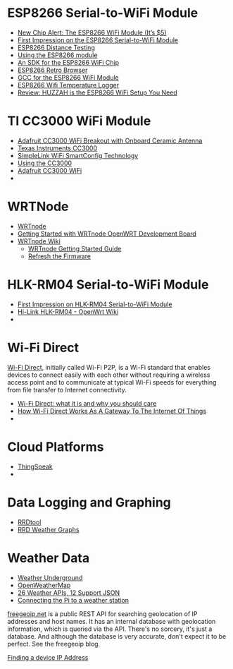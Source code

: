 
# ESP8266 Serial-to-WiFi Module
* [New Chip Alert: The ESP8266 WiFi Module (It’s $5)](http://hackaday.com/2014/08/26/new-chip-alert-the-esp8266-wifi-module-its-5/)
* [First Impression on the ESP8266 Serial-to-WiFi Module](http://rayshobby.net/?p=9734)
* [ESP8266 Distance Testing](http://openlab.com.au/esp8266-distance-testing/)
* [Using the ESP8266 module](http://www.instructables.com/id/Using-the-ESP8266-module/?ALLSTEPS)
* [An SDK for the ESP8266 WiFi Chip](http://hackaday.com/2014/10/25/an-sdk-for-the-esp8266-wifi-chip/)
* [ESP8266 Retro Browser](http://hackaday.io/project/3072/instructions)
* [GCC for the ESP8266 WiFi Module](http://hackaday.com/2014/10/02/gcc-for-the-esp8266-wifi-module/)
* [ESP8266 Wifi Temperature Logger](http://www.instructables.com/id/ESP8266-Wifi-Temperature-Logger/?ALLSTEPS)
* [Review: HUZZAH is the ESP8266 WiFi Setup You Need](http://hackaday.com/2015/05/01/review-huzzah-is-the-esp8266-wifi-setup-you-need/)

#  TI CC3000 WiFi Module
* [Adafruit CC3000 WiFi Breakout with Onboard Ceramic Antenna](http://www.adafruit.com/products/1469)
* [Texas Instruments CC3000](http://www.thingamafob.com/texas-instruments-cc3000/)
* [SimpleLink WiFi SmartConfig Technology](http://www.ti.com/tool/smartconfig)
* [Using the CC3000](https://learn.adafruit.com/adafruit-cc3000-wifi/cc3000-library-software)
* [Adafruit CC3000 WiFi](https://learn.adafruit.com/downloads/pdf/adafruit-cc3000-wifi.pdf)
* []()

# WRTNode
* [WRTnode](http://wrtnode.com/w/)
* [Getting Started with WRTnode OpenWRT Development Board](http://www.cnx-software.com/2014/09/18/wrtnode-quick-start-guide/)
* [WRTnode Wiki](http://wiki.wrtnode.com/index.php?title=Main_Page)
    * [WRTnode Getting Started Guide](http://wiki.wrtnode.com/index.php?title=Starting)
    * [Refresh the Firmware](http://wiki.wrtnode.com/index.php?title=Refresh_the_firmware)

# HLK-RM04 Serial-to-WiFi Module
* [First Impression on HLK-RM04 Serial-to-WiFi Module](http://rayshobby.net/?p=9592)
* [Hi-Link HLK-RM04 - OpenWrt Wiki](http://wiki.openwrt.org/toh/hilink/hlk-rm04)
* []()

# Wi-Fi Direct
[Wi-Fi Direct](http://en.wikipedia.org/wiki/Wi-Fi_Direct),
initially called Wi-Fi P2P,
is a Wi-Fi standard that enables devices to connect easily with each other
without requiring a wireless access point and to communicate at
typical Wi-Fi speeds for everything from file transfer to Internet connectivity.

* [Wi-Fi Direct: what it is and why you should care](http://www.techradar.com/us/news/phone-and-communications/mobile-phones/wi-fi-direct-what-it-is-and-why-you-should-care-1065449)
* [How Wi-Fi Direct Works As A Gateway To The Internet Of Things](http://readwrite.com/2013/09/10/what-is-wi-fi-direct)
* []()

# Cloud Platforms
* [ThingSpeak](https://thingspeak.com/)
* []()

# Data Logging and Graphing
* [RRDtool](http://www.mrtg.org/rrdtool/)
* [RRD Weather Graphs](http://rrd-weather-graphs.wikispaces.com/)

# Weather Data
* [Weather Underground](http://www.wunderground.com/weather/api/)
* [OpenWeatherMap](http://openweathermap.org/api)
* [26 Weather APIs, 12 Support JSON](http://www.programmableweb.com/news/26-weather-apis-12-support-json/2012/01/11)
* [Connecting the Pi to a weather station](http://www.weather.dragontail.co.uk/index.php?page=station_setup)

[freegeoip.net](http://freegeoip.net/)
is a public REST API for searching geolocation of IP addresses and host names.
It has an internal database with geolocation information, which is queried via the API. There's no sorcery, it's just a database. And although the database is very accurate, don't expect it to be perfect.
See the freegeoip blog.

[Finding a device IP Address](http://www.cnx-software.com/2010/10/25/finding-a-device-ip-address/)
